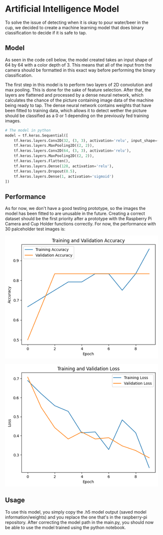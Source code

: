 # Artificial Intelligence Model

To solve the issue of detecting when it is okay to pour water/beer in the cup, we decided to create a machine learning model that does binary classification to decide if it is safe to tap.

## Model

As seen in the code cell below, the model created takes an input shape of 64 by 64 with a color depth of 3. This means that all of the input from the camera should be formatted in this exact way before performing the binary classification.

The first step in this model is to perform two layers of 2D convolution and max pooling. This is done for the sake of feature selection. After that, the layers are flattened and processed by a dense neural network, which calculates the chance of the picture containing image data of the machine being ready to tap. The dense neural network contains weights that have been fitted to training data, which allows it to detect wether the picture should be classified as a 0 or 1 depending on the previously fed training images.

```python
# The model in python
model = tf.keras.Sequential([
    tf.keras.layers.Conv2D(32, (3, 3), activation='relu', input_shape=(64, 64, 3)),
    tf.keras.layers.MaxPooling2D((2, 2)),
    tf.keras.layers.Conv2D(64, (3, 3), activation='relu'),
    tf.keras.layers.MaxPooling2D((2, 2)),
    tf.keras.layers.Flatten(),
    tf.keras.layers.Dense(128, activation='relu'),
    tf.keras.layers.Dropout(0.5),
    tf.keras.layers.Dense(1, activation='sigmoid')
])
```

## Performance

As for now, we don't have a good testing prototype, so the images the model has been fitted to are unusable in the future. Creating a correct dataset should be the first priority after a prototype with the Raspberry Pi Camera and Cup Holder functions correctly. For now, the performance with 30 palceholder test images is:

![Model Accuracy](img/accuracy.png)

![Model Loss](img/loss.png)

## Usage

To use this model, you simply copy the .h5 model output (saved model information/weights) and you replace the one that's in the raspberry-pi repository. After correcting the model path in the main.py, you should now be able to use the model trained using the python notebook.
